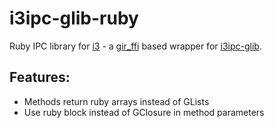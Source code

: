 # i3ipc-glib-ruby

Ruby IPC library for [i3](https://github.com/i3/i3) - a [gir_ffi](https://github.com/mvz/gir_ffi) based wrapper for [i3ipc-glib](https://github.com/acrisci/i3ipc-glib).

## Features:

* Methods return ruby arrays instead of GLists
* Use ruby block instead of GClosure in method parameters
